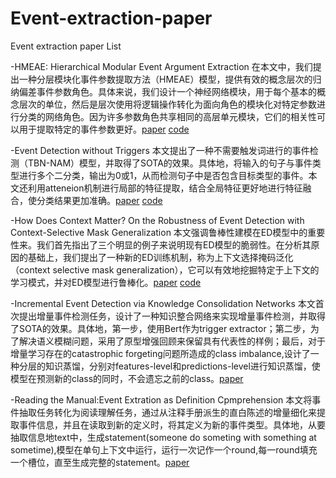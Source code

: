 # Event-extraction-paper
Event extraction paper List

-HMEAE: Hierarchical Modular Event Argument Extraction   在本文中，我们提出一种分层模块化事件参数提取方法（HMEAE）模型，提供有效的概念层次的归纳偏差事件参数角色。具体来说，我们设计一个神经网络模块，用于每个基本的概念层次的单位，然后是层次使用将逻辑操作转化为面向角色的模块化对特定参数进行分类的网络角色。因为许多参数角色共享相同的高层单元模块，它们的相关性可以用于提取特定的事件参数更好。[paper](https://www.aclweb.org/anthology/D19-1584.pdf) [code](https://github.com/thunlp/HMEAE)

-Event Detection without Triggers   本文提出了一种不需要触发词进行的事件检测（TBN-NAM）模型，并取得了SOTA的效果。具体地，将输入的句子与事件类型进行多个二分类，输出为0或1，从而检测句子中是否包含目标类型的事件。本文还利用atteneion机制进行局部的特征提取，结合全局特征更好地进行特征融合，使分类结果更加准确。[paper](https://www.aclweb.org/anthology/N19-1080.pdf) [code](https://github.com/liushulinle/event_detection_without_triggers)

-How Does Context Matter? On the Robustness of Event Detection with Context-Selective Mask Generalization   本文强调鲁棒性建模在ED模型中的重要性来。我们首先指出了三个明显的例子来说明现有ED模型的脆弱性。在分析其原因的基础上，我们提出了一种新的ED训练机制，称为上下文选择掩码泛化（context selective mask generalization），它可以有效地挖掘特定于上下文的学习模式，并对ED模型进行鲁棒化。[paper](https://www.aclweb.org/anthology/2020.findings-emnlp.229.pdf) [code]()

-Incremental Event Detection via Knowledge Consolidation Networks   本文首次提出增量事件检测任务，设计了一种知识整合网络来实现增量事件检测，并取得了SOTA的效果。具体地，第一步，使用Bert作为trigger extractor；第二步，为了解决语义模糊问题，采用了原型增强回顾来保留具有代表性的样例；最后，对于增量学习存在的catastrophic forgeting问题所造成的class imbalance,设计了一种分层的知识蒸馏，分别对features-level和predictions-level进行知识蒸馏，使模型在预测新的class的同时，不会遗忘之前的class。[paper](https://www.aclweb.org/anthology/2020.emnlp-main.52.pdf)

-Reading the Manual:Event Extration as Definition Cpmprehension    本文将事件抽取任务转化为阅读理解任务，通过从注释手册派生的直白陈述的增量细化来提取事件信息，并且在读取到新的定义时，将其定义为新的事件类型。具体地，从要抽取信息地text中，生成statement(someone do someting with something at sometime),模型在单句上下文中运行，运行一次记作一个round,每一round填充一个槽位，直至生成完整的statement。[paper](https://www.aclweb.org/anthology/2020.spnlp-1.9.pdf)
